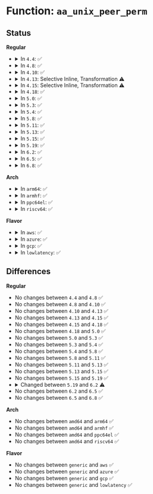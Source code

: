 # Function: <code>aa_unix_peer_perm</code>

## Status
<b>Regular</b>
<ul>
<li>
<details>
<summary>In <code>4.4</code>: ✅</summary>

```c
int aa_unix_peer_perm(struct aa_label *label, const char *op, u32 request, struct sock *sk, struct sock *peer_sk, struct aa_label *peer_label);
```

**Collision:** Unique Global

**Inline:** No

**Transformation:** False

**Instances:**

```
In security/apparmor/af_unix.c (ffffffff81393470)
Location: security/apparmor/af_unix.c:530
Inline: False
Direct callers:
  - security/apparmor/lsm.c:apparmor_unix_may_send
  - security/apparmor/lsm.c:apparmor_unix_may_send
  - security/apparmor/lsm.c:apparmor_unix_stream_connect
  - security/apparmor/lsm.c:apparmor_unix_stream_connect
  - security/apparmor/af_unix.c:aa_unix_file_perm
  - security/apparmor/af_unix.c:aa_unix_file_perm
```
**Symbols:**

```
ffffffff81393470-ffffffff81393ead: aa_unix_peer_perm (STB_GLOBAL)
```
</details>
</li>
<li>
<details>
<summary>In <code>4.8</code>: ✅</summary>

```c
int aa_unix_peer_perm(struct aa_label *label, const char *op, u32 request, struct sock *sk, struct sock *peer_sk, struct aa_label *peer_label);
```

**Collision:** Unique Global

**Inline:** No

**Transformation:** False

**Instances:**

```
In security/apparmor/af_unix.c (ffffffff813cec20)
Location: security/apparmor/af_unix.c:530
Inline: False
Direct callers:
  - security/apparmor/lsm.c:apparmor_unix_may_send
  - security/apparmor/lsm.c:apparmor_unix_may_send
  - security/apparmor/lsm.c:apparmor_unix_stream_connect
  - security/apparmor/lsm.c:apparmor_unix_stream_connect
  - security/apparmor/af_unix.c:aa_unix_file_perm
  - security/apparmor/af_unix.c:aa_unix_file_perm
```
**Symbols:**

```
ffffffff813cec20-ffffffff813cf694: aa_unix_peer_perm (STB_GLOBAL)
```
</details>
</li>
<li>
<details>
<summary>In <code>4.10</code>: ✅</summary>

```c
int aa_unix_peer_perm(struct aa_label *label, const char *op, u32 request, struct sock *sk, struct sock *peer_sk, struct aa_label *peer_label);
```

**Collision:** Unique Global

**Inline:** No

**Transformation:** False

**Instances:**

```
In security/apparmor/af_unix.c (ffffffff813e62a0)
Location: security/apparmor/af_unix.c:530
Inline: False
Direct callers:
  - security/apparmor/lsm.c:apparmor_unix_may_send
  - security/apparmor/lsm.c:apparmor_unix_may_send
  - security/apparmor/lsm.c:apparmor_unix_stream_connect
  - security/apparmor/lsm.c:apparmor_unix_stream_connect
  - security/apparmor/af_unix.c:aa_unix_file_perm
  - security/apparmor/af_unix.c:aa_unix_file_perm
```
**Symbols:**

```
ffffffff813e62a0-ffffffff813e6d7b: aa_unix_peer_perm (STB_GLOBAL)
```
</details>
</li>
<li>
<details>
<summary>In <code>4.13</code>: Selective Inline, Transformation ⚠️</summary>

```c
int aa_unix_peer_perm(struct aa_label *label, const char *op, u32 request, struct sock *sk, struct sock *peer_sk, struct aa_label *peer_label);
```

**Collision:** Unique Global

**Inline:** Selective

**Transformation:** True

**Instances:**

```
In security/apparmor/af_unix.c (ffffffff813f27c0)
Location: security/apparmor/af_unix.c:538
Inline: True
Direct callers:
  - security/apparmor/lsm.c:apparmor_unix_may_send
  - security/apparmor/lsm.c:apparmor_unix_may_send
  - security/apparmor/lsm.c:apparmor_unix_stream_connect
  - security/apparmor/lsm.c:apparmor_unix_stream_connect
  - security/apparmor/af_unix.c:aa_unix_file_perm
  - security/apparmor/af_unix.c:aa_unix_file_perm
```
**Symbols:**

```
ffffffff813f27c0-ffffffff813f2b9a: aa_unix_peer_perm.part.7 (STB_LOCAL)
ffffffff813f37d0-ffffffff813f3b8f: aa_unix_peer_perm (STB_GLOBAL)
```
</details>
</li>
<li>
<details>
<summary>In <code>4.15</code>: Selective Inline, Transformation ⚠️</summary>

```c
int aa_unix_peer_perm(struct aa_label *label, const char *op, u32 request, struct sock *sk, struct sock *peer_sk, struct aa_label *peer_label);
```

**Collision:** Unique Global

**Inline:** Selective

**Transformation:** True

**Instances:**

```
In security/apparmor/af_unix.c (ffffffff8141a840)
Location: security/apparmor/af_unix.c:538
Inline: True
Direct callers:
  - security/apparmor/lsm.c:apparmor_unix_may_send
  - security/apparmor/lsm.c:apparmor_unix_may_send
  - security/apparmor/lsm.c:apparmor_unix_stream_connect
  - security/apparmor/lsm.c:apparmor_unix_stream_connect
  - security/apparmor/af_unix.c:aa_unix_file_perm
  - security/apparmor/af_unix.c:aa_unix_file_perm
```
**Symbols:**

```
ffffffff8141a840-ffffffff8141ac1a: aa_unix_peer_perm.part.7 (STB_LOCAL)
ffffffff8141b9b0-ffffffff8141bd6f: aa_unix_peer_perm (STB_GLOBAL)
```
</details>
</li>
<li>
<details>
<summary>In <code>4.18</code>: ✅</summary>

```c
int aa_unix_peer_perm(struct aa_label *label, const char *op, u32 request, struct sock *sk, struct sock *peer_sk, struct aa_label *peer_label);
```

**Collision:** Unique Global

**Inline:** No

**Transformation:** False

**Instances:**

```
In security/apparmor/af_unix.c (ffffffff8144d890)
Location: security/apparmor/af_unix.c:539
Inline: False
Direct callers:
  - security/apparmor/lsm.c:apparmor_unix_may_send
  - security/apparmor/lsm.c:apparmor_unix_may_send
  - security/apparmor/lsm.c:apparmor_unix_may_send
  - security/apparmor/lsm.c:apparmor_unix_may_send
  - security/apparmor/lsm.c:apparmor_unix_stream_connect
  - security/apparmor/lsm.c:apparmor_unix_stream_connect
  - security/apparmor/af_unix.c:aa_unix_file_perm
  - security/apparmor/af_unix.c:aa_unix_file_perm
```
**Symbols:**

```
ffffffff8144d890-ffffffff8144e045: aa_unix_peer_perm (STB_GLOBAL)
```
</details>
</li>
<li>
<details>
<summary>In <code>5.0</code>: ✅</summary>

```c
int aa_unix_peer_perm(struct aa_label *label, const char *op, u32 request, struct sock *sk, struct sock *peer_sk, struct aa_label *peer_label);
```

**Collision:** Unique Global

**Inline:** No

**Transformation:** False

**Instances:**

```
In security/apparmor/af_unix.c (ffffffff8146a850)
Location: security/apparmor/af_unix.c:539
Inline: False
Direct callers:
  - security/apparmor/lsm.c:apparmor_unix_may_send
  - security/apparmor/lsm.c:apparmor_unix_may_send
  - security/apparmor/lsm.c:apparmor_unix_may_send
  - security/apparmor/lsm.c:apparmor_unix_may_send
  - security/apparmor/lsm.c:apparmor_unix_stream_connect
  - security/apparmor/lsm.c:apparmor_unix_stream_connect
  - security/apparmor/af_unix.c:aa_unix_file_perm
  - security/apparmor/af_unix.c:aa_unix_file_perm
```
**Symbols:**

```
ffffffff8146a850-ffffffff8146b011: aa_unix_peer_perm (STB_GLOBAL)
```
</details>
</li>
<li>
<details>
<summary>In <code>5.3</code>: ✅</summary>

```c
int aa_unix_peer_perm(struct aa_label *label, const char *op, u32 request, struct sock *sk, struct sock *peer_sk, struct aa_label *peer_label);
```

**Collision:** Unique Global

**Inline:** No

**Transformation:** False

**Instances:**

```
In security/apparmor/af_unix.c (ffffffff81497860)
Location: security/apparmor/af_unix.c:539
Inline: False
Direct callers:
  - security/apparmor/lsm.c:apparmor_unix_may_send
  - security/apparmor/lsm.c:apparmor_unix_may_send
  - security/apparmor/lsm.c:apparmor_unix_may_send
  - security/apparmor/lsm.c:apparmor_unix_may_send
  - security/apparmor/lsm.c:apparmor_unix_stream_connect
  - security/apparmor/lsm.c:apparmor_unix_stream_connect
  - security/apparmor/af_unix.c:aa_unix_file_perm
  - security/apparmor/af_unix.c:aa_unix_file_perm
```
**Symbols:**

```
ffffffff81497860-ffffffff8149801a: aa_unix_peer_perm (STB_GLOBAL)
```
</details>
</li>
<li>
<details>
<summary>In <code>5.4</code>: ✅</summary>

```c
int aa_unix_peer_perm(struct aa_label *label, const char *op, u32 request, struct sock *sk, struct sock *peer_sk, struct aa_label *peer_label);
```

**Collision:** Unique Global

**Inline:** No

**Transformation:** False

**Instances:**

```
In security/apparmor/af_unix.c (ffffffff814b1790)
Location: security/apparmor/af_unix.c:539
Inline: False
Direct callers:
  - security/apparmor/lsm.c:apparmor_unix_may_send
  - security/apparmor/lsm.c:apparmor_unix_may_send
  - security/apparmor/lsm.c:apparmor_unix_may_send
  - security/apparmor/lsm.c:apparmor_unix_may_send
  - security/apparmor/lsm.c:apparmor_unix_stream_connect
  - security/apparmor/lsm.c:apparmor_unix_stream_connect
  - security/apparmor/af_unix.c:aa_unix_file_perm
  - security/apparmor/af_unix.c:aa_unix_file_perm
```
**Symbols:**

```
ffffffff814b1790-ffffffff814b1f4a: aa_unix_peer_perm (STB_GLOBAL)
```
</details>
</li>
<li>
<details>
<summary>In <code>5.8</code>: ✅</summary>

```c
int aa_unix_peer_perm(struct aa_label *label, const char *op, u32 request, struct sock *sk, struct sock *peer_sk, struct aa_label *peer_label);
```

**Collision:** Unique Global

**Inline:** No

**Transformation:** False

**Instances:**

```
In security/apparmor/af_unix.c (ffffffff815110c0)
Location: security/apparmor/af_unix.c:539
Inline: False
Direct callers:
  - security/apparmor/lsm.c:apparmor_unix_may_send
  - security/apparmor/lsm.c:apparmor_unix_may_send
  - security/apparmor/lsm.c:apparmor_unix_may_send
  - security/apparmor/lsm.c:apparmor_unix_may_send
  - security/apparmor/lsm.c:apparmor_unix_stream_connect
  - security/apparmor/lsm.c:apparmor_unix_stream_connect
  - security/apparmor/af_unix.c:aa_unix_file_perm
  - security/apparmor/af_unix.c:aa_unix_file_perm
```
**Symbols:**

```
ffffffff815110c0-ffffffff8151131e: aa_unix_peer_perm (STB_GLOBAL)
```
</details>
</li>
<li>
<details>
<summary>In <code>5.11</code>: ✅</summary>

```c
int aa_unix_peer_perm(struct aa_label *label, const char *op, u32 request, struct sock *sk, struct sock *peer_sk, struct aa_label *peer_label);
```

**Collision:** Unique Global

**Inline:** No

**Transformation:** False

**Instances:**

```
In security/apparmor/af_unix.c (ffffffff8152df10)
Location: security/apparmor/af_unix.c:539
Inline: False
Direct callers:
  - security/apparmor/lsm.c:apparmor_unix_may_send
  - security/apparmor/lsm.c:apparmor_unix_may_send
  - security/apparmor/lsm.c:apparmor_unix_may_send
  - security/apparmor/lsm.c:apparmor_unix_may_send
  - security/apparmor/lsm.c:apparmor_unix_stream_connect
  - security/apparmor/lsm.c:apparmor_unix_stream_connect
  - security/apparmor/af_unix.c:aa_unix_file_perm
  - security/apparmor/af_unix.c:aa_unix_file_perm
```
**Symbols:**

```
ffffffff8152df10-ffffffff8152e16e: aa_unix_peer_perm (STB_GLOBAL)
```
</details>
</li>
<li>
<details>
<summary>In <code>5.13</code>: ✅</summary>

```c
int aa_unix_peer_perm(struct aa_label *label, const char *op, u32 request, struct sock *sk, struct sock *peer_sk, struct aa_label *peer_label);
```

**Collision:** Unique Global

**Inline:** No

**Transformation:** False

**Instances:**

```
In security/apparmor/af_unix.c (ffffffff81534240)
Location: security/apparmor/af_unix.c:539
Inline: False
Direct callers:
  - security/apparmor/lsm.c:apparmor_unix_may_send
  - security/apparmor/lsm.c:apparmor_unix_may_send
  - security/apparmor/lsm.c:apparmor_unix_may_send
  - security/apparmor/lsm.c:apparmor_unix_may_send
  - security/apparmor/lsm.c:apparmor_unix_stream_connect
  - security/apparmor/lsm.c:apparmor_unix_stream_connect
  - security/apparmor/af_unix.c:aa_unix_file_perm
  - security/apparmor/af_unix.c:aa_unix_file_perm
```
**Symbols:**

```
ffffffff81534240-ffffffff8153449e: aa_unix_peer_perm (STB_GLOBAL)
```
</details>
</li>
<li>
<details>
<summary>In <code>5.15</code>: ✅</summary>

```c
int aa_unix_peer_perm(struct aa_label *label, const char *op, u32 request, struct sock *sk, struct sock *peer_sk, struct aa_label *peer_label);
```

**Collision:** Unique Global

**Inline:** No

**Transformation:** False

**Instances:**

```
In security/apparmor/af_unix.c (ffffffff815927c0)
Location: security/apparmor/af_unix.c:539
Inline: False
Direct callers:
  - security/apparmor/lsm.c:apparmor_unix_may_send
  - security/apparmor/lsm.c:apparmor_unix_may_send
  - security/apparmor/lsm.c:apparmor_unix_may_send
  - security/apparmor/lsm.c:apparmor_unix_may_send
  - security/apparmor/lsm.c:apparmor_unix_stream_connect
  - security/apparmor/lsm.c:apparmor_unix_stream_connect
  - security/apparmor/af_unix.c:aa_unix_file_perm
  - security/apparmor/af_unix.c:aa_unix_file_perm
```
**Symbols:**

```
ffffffff815927c0-ffffffff81592a1e: aa_unix_peer_perm (STB_GLOBAL)
```
</details>
</li>
<li>
<details>
<summary>In <code>5.19</code>: ✅</summary>

```c
int aa_unix_peer_perm(struct aa_label *label, const char *op, u32 request, struct sock *sk, struct sock *peer_sk, struct aa_label *peer_label);
```

**Collision:** Unique Global

**Inline:** No

**Transformation:** False

**Instances:**

```
In security/apparmor/af_unix.c (ffffffff816345c0)
Location: security/apparmor/af_unix.c:564
Inline: False
Direct callers:
  - security/apparmor/lsm.c:apparmor_unix_may_send
  - security/apparmor/lsm.c:apparmor_unix_may_send
  - security/apparmor/lsm.c:apparmor_unix_may_send
  - security/apparmor/lsm.c:apparmor_unix_may_send
  - security/apparmor/lsm.c:apparmor_unix_stream_connect
  - security/apparmor/lsm.c:apparmor_unix_stream_connect
  - security/apparmor/af_unix.c:aa_unix_file_perm
  - security/apparmor/af_unix.c:aa_unix_file_perm
```
**Symbols:**

```
ffffffff816345c0-ffffffff81634809: aa_unix_peer_perm (STB_GLOBAL)
```
</details>
</li>
<li>
<details>
<summary>In <code>6.2</code>: ✅</summary>

```c
int aa_unix_peer_perm(const struct cred *subj_cred, struct aa_label *label, const char *op, u32 request, struct sock *sk, struct sock *peer_sk, struct aa_label *peer_label);
```

**Collision:** Unique Global

**Inline:** No

**Transformation:** False

**Instances:**

```
In security/apparmor/af_unix.c (ffffffff816e94f0)
Location: security/apparmor/af_unix.c:583
Inline: False
Direct callers:
  - security/apparmor/lsm.c:apparmor_unix_may_send
  - security/apparmor/lsm.c:apparmor_unix_may_send
  - security/apparmor/lsm.c:apparmor_unix_stream_connect
  - security/apparmor/lsm.c:apparmor_unix_stream_connect
  - security/apparmor/af_unix.c:aa_unix_file_perm
  - security/apparmor/af_unix.c:aa_unix_file_perm
```
**Symbols:**

```
ffffffff816e94f0-ffffffff816e9730: aa_unix_peer_perm (STB_GLOBAL)
```
</details>
</li>
<li>
<details>
<summary>In <code>6.5</code>: ✅</summary>

```c
int aa_unix_peer_perm(const struct cred *subj_cred, struct aa_label *label, const char *op, u32 request, struct sock *sk, struct sock *peer_sk, struct aa_label *peer_label);
```

**Collision:** Unique Global

**Inline:** No

**Transformation:** False

**Instances:**

```
In security/apparmor/af_unix.c (ffffffff81722cc0)
Location: security/apparmor/af_unix.c:583
Inline: False
Direct callers:
  - security/apparmor/lsm.c:apparmor_unix_may_send
  - security/apparmor/lsm.c:apparmor_unix_may_send
  - security/apparmor/lsm.c:apparmor_unix_stream_connect
  - security/apparmor/lsm.c:apparmor_unix_stream_connect
  - security/apparmor/af_unix.c:aa_unix_file_perm
  - security/apparmor/af_unix.c:aa_unix_file_perm
```
**Symbols:**

```
ffffffff81722cc0-ffffffff81722f20: aa_unix_peer_perm (STB_GLOBAL)
```
</details>
</li>
<li>
<details>
<summary>In <code>6.8</code>: ✅</summary>

```c
int aa_unix_peer_perm(const struct cred *subj_cred, struct aa_label *label, const char *op, u32 request, struct sock *sk, struct sock *peer_sk, struct aa_label *peer_label);
```

**Collision:** Unique Global

**Inline:** No

**Transformation:** False

**Instances:**

```
In security/apparmor/af_unix.c (ffffffff817617b0)
Location: security/apparmor/af_unix.c:583
Inline: False
Direct callers:
  - security/apparmor/lsm.c:apparmor_unix_may_send
  - security/apparmor/lsm.c:apparmor_unix_may_send
  - security/apparmor/lsm.c:apparmor_unix_stream_connect
  - security/apparmor/lsm.c:apparmor_unix_stream_connect
  - security/apparmor/af_unix.c:aa_unix_file_perm
  - security/apparmor/af_unix.c:aa_unix_file_perm
```
**Symbols:**

```
ffffffff817617b0-ffffffff817619b8: aa_unix_peer_perm (STB_GLOBAL)
```
</details>
</li>
</ul>
<b>Arch</b>
<ul>
<li>
<details>
<summary>In <code>arm64</code>: ✅</summary>

```c
int aa_unix_peer_perm(struct aa_label *label, const char *op, u32 request, struct sock *sk, struct sock *peer_sk, struct aa_label *peer_label);
```

**Collision:** Unique Global

**Inline:** No

**Transformation:** False

**Instances:**

```
In security/apparmor/af_unix.c (ffff8000105a90b8)
Location: security/apparmor/af_unix.c:539
Inline: False
Direct callers:
  - security/apparmor/lsm.c:apparmor_unix_may_send
  - security/apparmor/lsm.c:apparmor_unix_may_send
  - security/apparmor/lsm.c:apparmor_unix_may_send
  - security/apparmor/lsm.c:apparmor_unix_may_send
  - security/apparmor/lsm.c:apparmor_unix_stream_connect
  - security/apparmor/lsm.c:apparmor_unix_stream_connect
  - security/apparmor/af_unix.c:aa_unix_file_perm
  - security/apparmor/af_unix.c:aa_unix_file_perm
```
**Symbols:**

```
ffff8000105a90b8-ffff8000105a9750: aa_unix_peer_perm (STB_GLOBAL)
```
</details>
</li>
<li>
<details>
<summary>In <code>armhf</code>: ✅</summary>

```c
int aa_unix_peer_perm(struct aa_label *label, const char *op, u32 request, struct sock *sk, struct sock *peer_sk, struct aa_label *peer_label);
```

**Collision:** Unique Global

**Inline:** No

**Transformation:** False

**Instances:**

```
In security/apparmor/af_unix.c (c075919c)
Location: security/apparmor/af_unix.c:539
Inline: False
Direct callers:
  - security/apparmor/lsm.c:apparmor_unix_may_send
  - security/apparmor/lsm.c:apparmor_unix_may_send
  - security/apparmor/lsm.c:apparmor_unix_may_send
  - security/apparmor/lsm.c:apparmor_unix_may_send
  - security/apparmor/lsm.c:apparmor_unix_stream_connect
  - security/apparmor/lsm.c:apparmor_unix_stream_connect
  - security/apparmor/af_unix.c:aa_unix_file_perm
  - security/apparmor/af_unix.c:aa_unix_file_perm
```
**Symbols:**

```
c075919c-c075959c: aa_unix_peer_perm (STB_GLOBAL)
```
</details>
</li>
<li>
<details>
<summary>In <code>ppc64el</code>: ✅</summary>

```c
int aa_unix_peer_perm(struct aa_label *label, const char *op, u32 request, struct sock *sk, struct sock *peer_sk, struct aa_label *peer_label);
```

**Collision:** Unique Global

**Inline:** No

**Transformation:** False

**Instances:**

```
In security/apparmor/af_unix.c (c000000000726440)
Location: security/apparmor/af_unix.c:539
Inline: False
Direct callers:
  - security/apparmor/lsm.c:apparmor_unix_may_send
  - security/apparmor/lsm.c:apparmor_unix_may_send
  - security/apparmor/lsm.c:apparmor_unix_stream_connect
  - security/apparmor/lsm.c:apparmor_unix_stream_connect
  - security/apparmor/af_unix.c:aa_unix_file_perm
  - security/apparmor/af_unix.c:aa_unix_file_perm
```
**Symbols:**

```
c000000000726440-c000000000726d50: aa_unix_peer_perm (STB_GLOBAL)
```
</details>
</li>
<li>
<details>
<summary>In <code>riscv64</code>: ✅</summary>

```c
int aa_unix_peer_perm(struct aa_label *label, const char *op, u32 request, struct sock *sk, struct sock *peer_sk, struct aa_label *peer_label);
```

**Collision:** Unique Global

**Inline:** No

**Transformation:** False

**Instances:**

```
In security/apparmor/af_unix.c (ffffffe0003f258a)
Location: security/apparmor/af_unix.c:539
Inline: False
Direct callers:
  - security/apparmor/lsm.c:apparmor_unix_may_send
  - security/apparmor/lsm.c:apparmor_unix_may_send
  - security/apparmor/lsm.c:apparmor_unix_stream_connect
  - security/apparmor/lsm.c:apparmor_unix_stream_connect
  - security/apparmor/af_unix.c:aa_unix_file_perm
  - security/apparmor/af_unix.c:aa_unix_file_perm
```
**Symbols:**

```
ffffffe0003f258a-ffffffe0003f28b6: aa_unix_peer_perm (STB_GLOBAL)
```
</details>
</li>
</ul>
<b>Flavor</b>
<ul>
<li>
<details>
<summary>In <code>aws</code>: ✅</summary>

```c
int aa_unix_peer_perm(struct aa_label *label, const char *op, u32 request, struct sock *sk, struct sock *peer_sk, struct aa_label *peer_label);
```

**Collision:** Unique Global

**Inline:** No

**Transformation:** False

**Instances:**

```
In security/apparmor/af_unix.c (ffffffff814a9d70)
Location: security/apparmor/af_unix.c:539
Inline: False
Direct callers:
  - security/apparmor/lsm.c:apparmor_unix_may_send
  - security/apparmor/lsm.c:apparmor_unix_may_send
  - security/apparmor/lsm.c:apparmor_unix_may_send
  - security/apparmor/lsm.c:apparmor_unix_may_send
  - security/apparmor/lsm.c:apparmor_unix_stream_connect
  - security/apparmor/lsm.c:apparmor_unix_stream_connect
  - security/apparmor/af_unix.c:aa_unix_file_perm
  - security/apparmor/af_unix.c:aa_unix_file_perm
```
**Symbols:**

```
ffffffff814a9d70-ffffffff814aa52a: aa_unix_peer_perm (STB_GLOBAL)
```
</details>
</li>
<li>
<details>
<summary>In <code>azure</code>: ✅</summary>

```c
int aa_unix_peer_perm(struct aa_label *label, const char *op, u32 request, struct sock *sk, struct sock *peer_sk, struct aa_label *peer_label);
```

**Collision:** Unique Global

**Inline:** No

**Transformation:** False

**Instances:**

```
In security/apparmor/af_unix.c (ffffffff8149a790)
Location: security/apparmor/af_unix.c:539
Inline: False
Direct callers:
  - security/apparmor/lsm.c:apparmor_unix_may_send
  - security/apparmor/lsm.c:apparmor_unix_may_send
  - security/apparmor/lsm.c:apparmor_unix_may_send
  - security/apparmor/lsm.c:apparmor_unix_may_send
  - security/apparmor/lsm.c:apparmor_unix_stream_connect
  - security/apparmor/lsm.c:apparmor_unix_stream_connect
  - security/apparmor/af_unix.c:aa_unix_file_perm
  - security/apparmor/af_unix.c:aa_unix_file_perm
```
**Symbols:**

```
ffffffff8149a790-ffffffff8149af4a: aa_unix_peer_perm (STB_GLOBAL)
```
</details>
</li>
<li>
<details>
<summary>In <code>gcp</code>: ✅</summary>

```c
int aa_unix_peer_perm(struct aa_label *label, const char *op, u32 request, struct sock *sk, struct sock *peer_sk, struct aa_label *peer_label);
```

**Collision:** Unique Global

**Inline:** No

**Transformation:** False

**Instances:**

```
In security/apparmor/af_unix.c (ffffffff814a5e10)
Location: security/apparmor/af_unix.c:539
Inline: False
Direct callers:
  - security/apparmor/lsm.c:apparmor_unix_may_send
  - security/apparmor/lsm.c:apparmor_unix_may_send
  - security/apparmor/lsm.c:apparmor_unix_may_send
  - security/apparmor/lsm.c:apparmor_unix_may_send
  - security/apparmor/lsm.c:apparmor_unix_stream_connect
  - security/apparmor/lsm.c:apparmor_unix_stream_connect
  - security/apparmor/af_unix.c:aa_unix_file_perm
  - security/apparmor/af_unix.c:aa_unix_file_perm
```
**Symbols:**

```
ffffffff814a5e10-ffffffff814a65ca: aa_unix_peer_perm (STB_GLOBAL)
```
</details>
</li>
<li>
<details>
<summary>In <code>lowlatency</code>: ✅</summary>

```c
int aa_unix_peer_perm(struct aa_label *label, const char *op, u32 request, struct sock *sk, struct sock *peer_sk, struct aa_label *peer_label);
```

**Collision:** Unique Global

**Inline:** No

**Transformation:** False

**Instances:**

```
In security/apparmor/af_unix.c (ffffffff814be6c0)
Location: security/apparmor/af_unix.c:539
Inline: False
Direct callers:
  - security/apparmor/lsm.c:apparmor_unix_may_send
  - security/apparmor/lsm.c:apparmor_unix_may_send
  - security/apparmor/lsm.c:apparmor_unix_may_send
  - security/apparmor/lsm.c:apparmor_unix_may_send
  - security/apparmor/lsm.c:apparmor_unix_stream_connect
  - security/apparmor/lsm.c:apparmor_unix_stream_connect
  - security/apparmor/af_unix.c:aa_unix_file_perm
  - security/apparmor/af_unix.c:aa_unix_file_perm
```
**Symbols:**

```
ffffffff814be6c0-ffffffff814bee7a: aa_unix_peer_perm (STB_GLOBAL)
```
</details>
</li>
</ul>

## Differences
<b>Regular</b>
<ul>
<li>
No changes between <code>4.4</code> and <code>4.8</code> ✅
</li>
<li>
No changes between <code>4.8</code> and <code>4.10</code> ✅
</li>
<li>
No changes between <code>4.10</code> and <code>4.13</code> ✅
</li>
<li>
No changes between <code>4.13</code> and <code>4.15</code> ✅
</li>
<li>
No changes between <code>4.15</code> and <code>4.18</code> ✅
</li>
<li>
No changes between <code>4.18</code> and <code>5.0</code> ✅
</li>
<li>
No changes between <code>5.0</code> and <code>5.3</code> ✅
</li>
<li>
No changes between <code>5.3</code> and <code>5.4</code> ✅
</li>
<li>
No changes between <code>5.4</code> and <code>5.8</code> ✅
</li>
<li>
No changes between <code>5.8</code> and <code>5.11</code> ✅
</li>
<li>
No changes between <code>5.11</code> and <code>5.13</code> ✅
</li>
<li>
No changes between <code>5.13</code> and <code>5.15</code> ✅
</li>
<li>
No changes between <code>5.15</code> and <code>5.19</code> ✅
</li>
<li>
<details>
<summary>Changed between <code>5.19</code> and <code>6.2</code> ⚠️</summary>
<ul>
<li>
<b>Param added. </b>
<code>const struct cred *subj_cred</code>
</li>
<li>
<b>Param reordered. </b>
<code>label, op, request, sk, peer_sk, peer_label</code> ➡️ <code>subj_cred, label, op, request, sk, peer_sk, peer_label</code>
</li>
</ul>
</details>
</li>
<li>
No changes between <code>6.2</code> and <code>6.5</code> ✅
</li>
<li>
No changes between <code>6.5</code> and <code>6.8</code> ✅
</li>
</ul>
<b>Arch</b>
<ul>
<li>
No changes between <code>amd64</code> and <code>arm64</code> ✅
</li>
<li>
No changes between <code>amd64</code> and <code>armhf</code> ✅
</li>
<li>
No changes between <code>amd64</code> and <code>ppc64el</code> ✅
</li>
<li>
No changes between <code>amd64</code> and <code>riscv64</code> ✅
</li>
</ul>
<b>Flavor</b>
<ul>
<li>
No changes between <code>generic</code> and <code>aws</code> ✅
</li>
<li>
No changes between <code>generic</code> and <code>azure</code> ✅
</li>
<li>
No changes between <code>generic</code> and <code>gcp</code> ✅
</li>
<li>
No changes between <code>generic</code> and <code>lowlatency</code> ✅
</li>
</ul>
